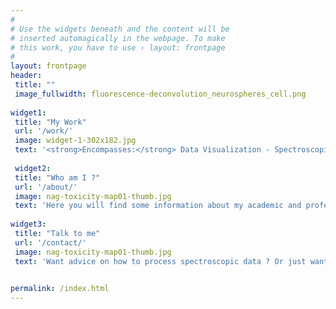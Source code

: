 ```yaml
---
#
# Use the widgets beneath and the content will be
# inserted automagically in the webpage. To make
# this work, you have to use › layout: frontpage
#
layout: frontpage
header:
 title: ""
 image_fullwidth: fluorescence-deconvolution_neurospheres_cell.png
  
widget1:
 title: "My Work"
 url: '/work/'
 image: widget-1-302x182.jpg
 text: '<strong>Encompasses:</strong> Data Visualization - Spectroscopic data Preprocessing - Deep Learning - Machine Learning - Trajectory inference'
 
 widget2:
 title: "Who am I ?"
 url: '/about/'
 image: nag-toxicity-map01-thumb.jpg
 text: 'Here you will find some information about my academic and professional background. '
  
widget3:
 title: "Talk to me"
 url: '/contact/'
 image: nag-toxicity-map01-thumb.jpg
 text: 'Want advice on how to process spectroscopic data ? Or just want to say hello?'

  
permalink: /index.html
---
```


